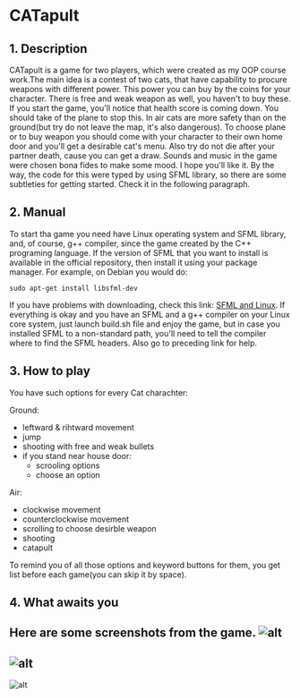 # CATapult
## 1. Description
CATapult is a game for two players, which were created as my OOP course work.The main idea is a contest of two cats, that have capability to procure weapons with different power. This power you can buy by the coins for your character. There is free and weak weapon as well, you haven't to buy these. If you start the game, you'll notice that health score is coming down. You should take of the plane to stop this. In air cats are more safety than on the ground(but try do not leave the map, it's also dangerous). To choose plane or to buy weapon you should come with your character to their own home door and you'll get a desirable cat's menu. Also try do not die after your partner death, cause you can get a draw. Sounds and music in the game were chosen bona fides to make some mood. I hope you'll like it. By the way, the code for this were typed by using SFML library, so there are some subtleties for getting started. Check it in the following paragraph.
## 2. Manual
To start tha game you need have Linux operating system and SFML library, and, of course, g++ compiler, since the game created by the C++ programing language. If the version of SFML that you want to install is available in the official repository, then install it using your package manager. For example, on Debian you would do:

` sudo apt-get install libsfml-dev `

If you have problems with downloading, check this link: [SFML and Linux](https://www.sfml-dev.org/tutorials/2.5/start-linux.php). If everything is okay and you have an SFML and a g++ compiler on your Linux core system, just launch build.sh file and enjoy the game, but in case you installed SFML to a non-standard path, you'll need to tell the compiler where to find the SFML headers. Also go to preceding link for help.
## 3. How to play
You have such options for every Cat charachter:

Ground:
  * leftward & rihtward movement
  * jump
  * shooting with free and weak bullets
  * if you stand near house door:
    * scrooling options
    * choose an option
    
Air:
  * clockwise movement
  * counterclockwise movement
  * scrolling to choose desirble weapon
  * shooting
  * catapult

To remind you of all those options and keyword buttons for them, you get list before each game(you can skip it by space).
## 4. What awaits you
Here are some screenshots from the game.
![alt](/Introduce_pctrs/img3.png)
------
![alt](/Introduce_pctrs/img1.png)
------
![alt](/Introduce_pctrs/img2.png)
